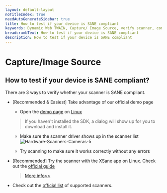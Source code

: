 ```yaml
---
layout: default-layout
noTitleIndex: true
needAutoGenerateSidebar: true
title: How to test if your device is SANE compliant
keywords: Dynamic Web TWAIN, Capture/ Image Source, verify scanner, compatible, SANE
breadcrumbText: How to test if your device is SANE compliant
description: How to test if your device is SANE compliant
---
```


# Capture/Image Source

## How to test if your device is SANE compliant?

There are 3 ways to verify whether your scanner is SANE compliant.

* [Recommended & Easiest] Take advantage of our official demo page

  - Open the [demo page](https://demo.dynamsoft.com/dwt/online_demo_scan.aspx) on [Linux]({{site.getstarted}}platform.html#browsers-on-linux)

  > If you haven't installed the SDK, a dialog will show up for you to download and install it.

  - Make sure the scanner driver shows up in the scanner list
  ![Hardware-Scanners-Cameras-5]({{site.assets}}imgs/Hardware-Scanners-Cameras-5.png)
  
  - Try scanning to make sure it works correctly without any errors


* [Recommended] Try the scanner with the XSane app on Linux. Check out the [official guide](http://www.fifi.org/doc/xsane/html/sane-xsane-doc.html)
   
   > [More info>>]({{site.assets}}docs/Scanning_with_XSane.pdf)

* Check out the [official list](http://www.sane-project.org/sane-backends-1.0.25.html) of supported scanners.
